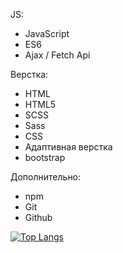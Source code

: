 
JS:
- JavaScript
- ES6
- Ajax / Fetch Api

Верстка:
- HTML
- HTML5
- SCSS
- Sass
- CSS
- Адаптивная верстка 
- bootstrap

Дополнительно:
- npm
- Git
- Github

[![Top Langs](https://github-readme-stats.vercel.app/api/top-langs/?username=vladislavmac&layout=compact)](https://github.com/anuraghazra/github-readme-stats)
